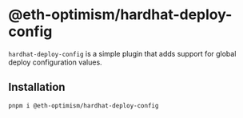 # @eth-optimism/hardhat-deploy-config

`hardhat-deploy-config` is a simple plugin that adds support for global deploy configuration values.

## Installation

```
pnpm i @eth-optimism/hardhat-deploy-config
```
